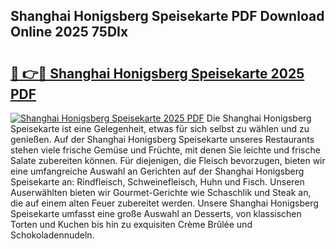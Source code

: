 ## Shanghai Honigsberg Speisekarte PDF Download Online 2025 75DIx

# <h2><a href="http://gcdtc0.nevu.top/?p=Shanghai+Honigsberg+Speisekarte">🔗 👉🔴 Shanghai Honigsberg Speisekarte 2025 PDF</a></h2>

[![Shanghai Honigsberg Speisekarte 2025 PDF](https://i.imgur.com/dBaPXMq.png)](http://gcdtc0.nevu.top/?p=Shanghai+Honigsberg+Speisekarte)
Die Shanghai Honigsberg Speisekarte ist eine Gelegenheit, etwas für sich selbst zu wählen und zu genießen. Auf der Shanghai Honigsberg Speisekarte unseres Restaurants stehen viele frische Gemüse und Früchte, mit denen Sie leichte und frische Salate zubereiten können. Für diejenigen, die Fleisch bevorzugen, bieten wir eine umfangreiche Auswahl an Gerichten auf der Shanghai Honigsberg Speisekarte an: Rindfleisch, Schweinefleisch, Huhn und Fisch. Unseren Auserwählten bieten wir Gourmet-Gerichte wie Schaschlik und Steak an, die auf einem alten Feuer zubereitet werden. Unsere Shanghai Honigsberg Speisekarte umfasst eine große Auswahl an Desserts, von klassischen Torten und Kuchen bis hin zu exquisiten Crème Brûlée und Schokoladennudeln.
